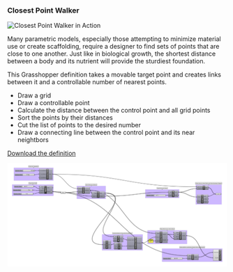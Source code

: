 ### Closest Point Walker

![Closest Point Walker in Action](cpwalker.gif.gif)

Many parametric models, especially those attempting to minimize material use or create scaffolding, require a designer to find sets of points that are close to one another. Just like in biological growth, the shortest distance between a body and its nutrient will provide the sturdiest foundation.

This Grasshopper definition takes a movable target point and creates links between it and a controllable number of nearest points.

- Draw a grid
- Draw a controllable point
- Calculate the distance between the control point and all grid points
- Sort the points by their distances
- Cut the list of points to the desired number
- Draw a connecting line between the control point and its near neightbors

[Download the definition](closest_points_walker.gh)

![closest point walker](closestdistance.PNG)
